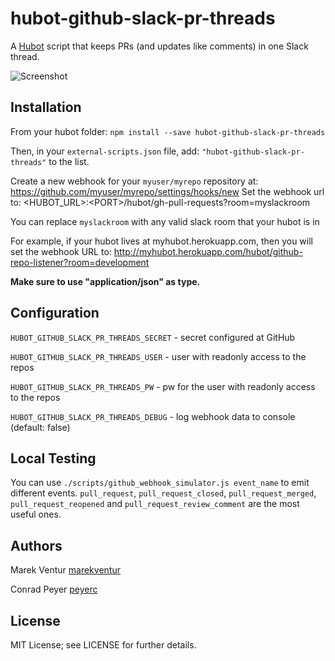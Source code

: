 # hubot-github-slack-pr-threads

A [Hubot](http://hubot.github.com/) script that keeps PRs (and updates like comments) in one Slack thread.

<img src="http://i.imgur.com/fVwh6HP.png" alt="Screenshot" />

## Installation

From your hubot folder:
`npm install --save hubot-github-slack-pr-threads`

Then, in your `external-scripts.json` file, add: `"hubot-github-slack-pr-threads"` to the list.

Create a new webhook for your `myuser/myrepo` repository at:
https://github.com/myuser/myrepo/settings/hooks/new
Set the webhook url to: &lt;HUBOT_URL&gt;:&lt;PORT&gt;/hubot/gh-pull-requests?room=myslackroom

You can replace ```myslackroom``` with any valid slack room that your hubot is in

For example, if your hubot lives at myhubot.herokuapp.com, then you will set the webhook URL to: http://myhubot.herokuapp.com/hubot/github-repo-listener?room=development

<strong>Make sure to use "application/json" as type.</strong>

## Configuration

`HUBOT_GITHUB_SLACK_PR_THREADS_SECRET` - secret configured at GitHub

`HUBOT_GITHUB_SLACK_PR_THREADS_USER` - user with readonly access to the repos

`HUBOT_GITHUB_SLACK_PR_THREADS_PW` - pw for the user with readonly access to the repos

`HUBOT_GITHUB_SLACK_PR_THREADS_DEBUG` - log webhook data to console (default: false)


## Local Testing

You can use ```./scripts/github_webhook_simulator.js event_name``` to emit different events. ```pull_request```, ```pull_request_closed```, ```pull_request_merged```, ```pull_request_reopened``` and ```pull_request_review_comment``` are the most useful ones.


## Authors

Marek Ventur [marekventur](http://github.com/marekventur)

Conrad Peyer [peyerc](http://github.com/peyerc)

## License

MIT License; see LICENSE for further details.
